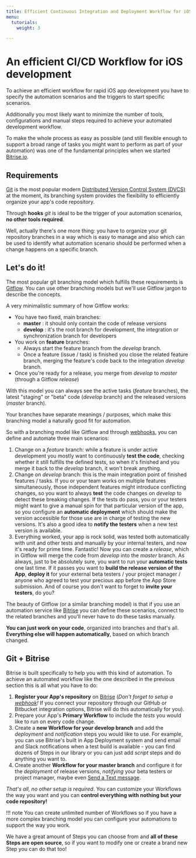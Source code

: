 ```yaml
---
title: Efficient Continuous Integration and Deployment Workflow for iOS development
menu:
  tutorials:
    weight: 3

---
```

# An efficient CI/CD Workflow for iOS development

To achieve an efficient workflow for rapid iOS app development you have to specify the
automation scenarios and the triggers to start specific scenarios.

Additionally you most likely want to minimize the number of tools, configurations and
manual steps required to achieve your automated development workflow.

To make the whole process as easy as possible (and still flexible enough to support a
broad range of tasks you might want to perform as part of your automation) was one of
the fundamental principles when we started [Bitrise.io](https://www.bitrise.io/).


## Requirements

[Git](http://git-scm.com/) is the most popular modern
[Distributed Version Control System (DVCS)](http://en.wikipedia.org/wiki/Distributed_revision_control) at the moment,
its branching system provides the flexibility to efficiently organize your app's code repository.

Through **hooks** *git* is ideal to be the trigger of your automation scenarios, **no other tools required**.

Well, actually there's one more thing: you have to organize your git repository
branches in a way which is easy to manage and also which can be used to identify
what automation scenario should be performed when a change happens on a specific branch.


## Let's do it!

The most popular git branching model which fulfills these requirements is
[Gitflow](http://nvie.com/posts/a-successful-git-branching-model/).
You can use other branching models but we'll use Gitflow jargon to describe the concepts.

A very minimalistic summary of how Gitflow works:

* You have two fixed, main branches:
    * **master** : it should only contain the code of release versions
    * **develop** : it's the root branch for development, the integration or synchronization branch for developers
* You work on **feature** branches:
    * Always start the feature branch from the *develop* branch.
    * Once a feature (issue / task) is finished you close the related feature branch, merging
      the feature's code back to the integration *develop* branch.
* Once you're ready for a release, you merge from *develop* to *master* (through a Gitflow *release*)

With this model you can always see the active tasks (*feature* branches), the latest "staging" or "beta" code (*develop* branch) and the released versions (*master* branch).

Your branches have separate meanings / purposes, which make this branching model a naturally good fit for automation.

So with a branching model like Gitflow and through [webhooks](/webhooks/),
you can define and automate three main scenarios:

1. Change on a *feature* branch: while a feature is under active development you mostly
   want to continuously **test the code**, checking whether it still fulfills
   the defined tests, so when it's finished and you merge it back to the *develop* branch,
   it won't break anything.
1. Change on *develop* branch: this is the main integration point of finished features / tasks.
   If you or your team works on multiple features simultaneously, those independent features might introduce
   conflicting changes, so you want to always **test** the code changes on *develop* to detect these breaking changes.
   If the tests do pass, you or your testers might want to give a manual spin for that particular version
   of the app, so you configure an **automatic deployment** which should make the version accessible
   for those use are in charge of testing the new versions.
   It's also a good idea to **notify the testers** when a new test version is available.
1. Everything worked, your app is rock solid, was tested both automatically with unit and other tests
   and manually by your internal testers, and now it's ready for prime time.
   Fantastic! Now you can create a *release*, which in Gitflow will merge the code from *develop* into
   the *master* branch. As always, just to be absolutely sure, you want to run
   your **automatic tests** one last time.
   If it passes you want to **build the release version of the App**,
   **deploy it** for your external beta testers / your project manager / anyone who agreed
   to test your precious app before the App Store submission.
   And of course you don't want to forget to **invite your testers**, do you?

The beauty of Gitflow (or a similar branching model) is that if you use an automation service
like [Bitrise](https://www.bitrise.io/) you can define these scenarios,
connect to the related branches and you'll never have to do these tasks manually.

__You can just work on your code__, organized into branches and that's all.
__Everything else will happen automatically__, based on which branch changed.


## Git + Bitrise

Bitrise is built specifically to help you with this kind of automation.
To achieve an automated workflow like the one described in the previous section this is all what you have to do:

1. **Register your App's repository** on [Bitrise](https://www.bitrise.io/)
   (*Don't forget to setup a [webhook](/webhooks/)!* If you connect your repository through
   our GitHub or Bitbucket integration options, Bitrise will do this automatically for you).
1. Prepare your App's **Primary Workflow** to include the *tests* you would like to run on every code change.
1. Create a **new Workflow for your develop branch** and add the *deployment*
   and *notification* steps you would like to use.
   For example, you can use Bitrise's built in App Deployment system
   and send email and Slack notifications when a test build is available -
   you can find dozens of Steps in our library or you can just add *script* steps
   and do anything you want to.
1. Create another **Workflow for your master branch** and configure it for
   the *deployment* of release versions, *notifying* your beta testers or project manager,
   maybe even [Send a Text message](https://github.com/bitrise-io/steps-sms-text-message).

*That's all, no other setup is required*.
You can customize your Workflows the way you want and you can
**control everything with nothing but your code repository!**

!!! note
    You can create unlimited number of Workflows
    so if you have a more complex branching model
    you can configure your automations to support the way you work.

We have a great amount of Steps you can choose from
and **all of these Steps are open source**,
so if you want to modify one or create a brand new Step you can do that too!